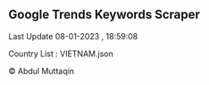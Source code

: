 

## Google Trends Keywords Scraper 
 
Last Update 08-01-2023 , 18:59:08

Country List :
VIETNAM.json



© Abdul Muttaqin 
